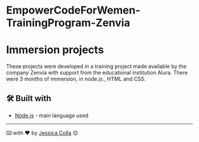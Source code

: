 # EmpowerCodeForWemen-TrainingProgram-Zenvia

# Immersion projects

These projects were developed in a training project made available by the company Zenvia with support from the educational institution Alura. There were 3 months of immersion, in node.js., HTML and CSS.

## 🛠️ Built with

* [Node.js](https://nodejs.org/en/) - main language used

---
⌨️ with ❤️ by [Jessica Colla](https://github.com/JessColla) 😊
